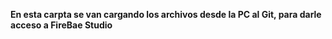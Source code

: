 **En esta carpta se van cargando los archivos desde la PC al Git, para darle acceso a FireBae Studio**
